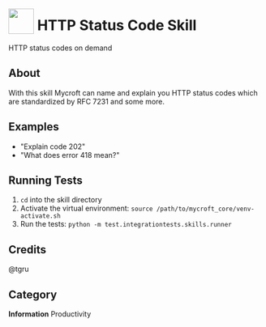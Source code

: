 # <img src="https://raw.githack.com/FortAwesome/Font-Awesome/master/svgs/solid/code.svg" card_color="#000000" width="50" height="50" style="vertical-align:bottom"/> HTTP Status Code Skill
HTTP status codes on demand

## About
With this skill Mycroft can name and explain you HTTP status codes which are standardized by RFC 7231 and some more.

## Examples
* "Explain code 202"
* "What does error 418 mean?"

## Running Tests
1. `cd` into the skill directory
2. Activate the virtual environment: `source /path/to/mycroft_core/venv-activate.sh`
3. Run the tests: `python -m test.integrationtests.skills.runner`

## Credits
@tgru

## Category
**Information**
Productivity
